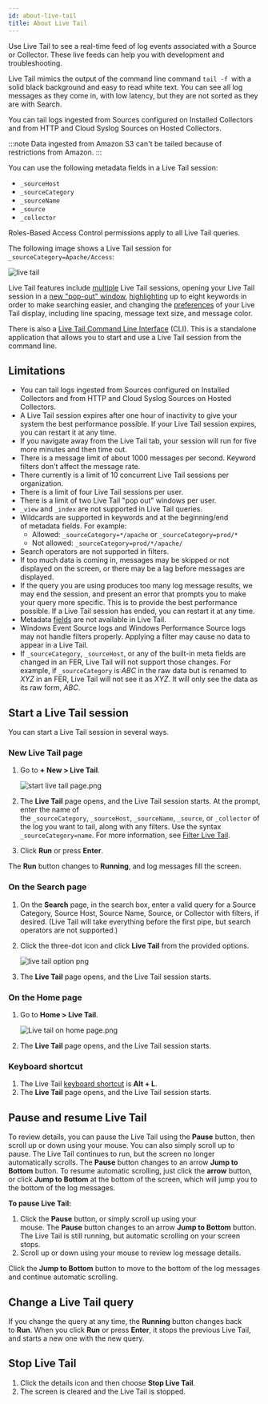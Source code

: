 ```yaml
---
id: about-live-tail
title: About Live Tail
---
```



Use Live Tail to see a real-time feed of log events associated with a Source or Collector. These live feeds can help you with development and troubleshooting.

Live Tail mimics the output of the command line command `tail -f `with a solid black background and easy to read white text. You can see all log messages as they come in, with low latency, but they are not sorted as they are with Search.

You can tail logs ingested from Sources configured on Installed Collectors and from HTTP and Cloud Syslog Sources on Hosted Collectors.

:::note
Data ingested from Amazon S3 can't be tailed because of restrictions from Amazon.
:::

You can use the following metadata fields in a Live Tail session:

* `_sourceHost`
* `_sourceCategory`
* `_sourceName`
* `_source`
* `_collector`

Roles-Based Access Control permissions apply to all Live Tail queries.

The following image shows a Live Tail session for `_sourceCategory=Apache/Access`:

![live tail](/img/search/livetail/About-Live-Tail/LiveTail.png)

Live Tail features include [multiple](multiple-live-tails.md) Live Tail sessions, opening your Live Tail session in a [new "pop-out" window](multiple-live-tails.md), [highlighting](live-tail-highlighting.md) up to eight keywords in order to make searching easier, and changing the [preferences](live-tail-preferences.md) of your Live Tail display, including line spacing, message text size, and message color. 

There is also a [Live Tail Command Line Interface](live-tail-cli.md) (CLI). This is a standalone application that allows you to start and use a Live Tail session from the command line.

## Limitations

* You can tail logs ingested from Sources configured on Installed Collectors and from HTTP and Cloud Syslog Sources on Hosted Collectors.
* A Live Tail session expires after one hour of inactivity to give your system the best performance possible. If your Live Tail session expires, you can restart it at any time.
* If you navigate away from the Live Tail tab, your session will run for five more minutes and then time out.
* There is a message limit of about 1000 messages per second. Keyword filters don't affect the message rate.
* There currently is a limit of 10 concurrent Live Tail sessions per organization.
* There is a limit of four Live Tail sessions per user.
* There is a limit of two Live Tail "pop out" windows per user.
* `_view` and `_index` are not supported in Live Tail queries.
* Wildcards are supported in keywords and at the beginning/end of metadata fields. For example:
    * Allowed: `_sourceCategory=*/apache` or `_sourceCategory=prod/*`
    * Not allowed: `_sourceCategory=prod/*/apache/`
* Search operators are not supported in filters.
* If too much data is coming in, messages may be skipped or not displayed on the screen, or there may be a lag before messages are displayed.
* If the query you are using produces too many log message results, we may end the session, and present an error that prompts you to make your query more specific. This is to provide the best performance possible. If a Live Tail session has ended, you can restart it at any time.
* Metadata [fields](../../manage/fields.md) are not available in Live Tail.
* Windows Event Source logs and Windows Performance Source logs may not handle filters properly. Applying a filter may cause no data to appear in a Live Tail.
* If `_sourceCategory`, `_sourceHost`, or any of the built-in meta fields are changed in an FER, Live Tail will not support those changes. For example, if `_sourceCategory` is *ABC* in the raw data but is renamed to *XYZ* in an FER, Live Tail will not see it as *XYZ*. It will only see the data as its raw form, *ABC*.

## Start a Live Tail session

You can start a Live Tail session in several ways.

### New Live Tail page

1. Go to **+ New \> Live Tail**.  

    ![start live tail page.png](/img/search/livetail/About-Live-Tail/start-live-tail-page.png)

1. The **Live Tail** page opens, and the Live Tail session starts. At the prompt, enter the name of the `_sourceCategory`, `_sourceHost`, `_sourceName`, `_source`, or `_collector` of the log you want to tail, along with any filters. Use the syntax `_sourceCategory=name`. For more information, see [Filter Live Tail](filter-live-tail.md).
1. Click **Run** or press **Enter**.

The **Run** button changes to **Running**, and log messages fill the screen.

### On the Search page

1. On the **Search** page, in the search box, enter a valid query for a Source Category, Source Host, Source Name, Source, or Collector with filters, if desired. (Live Tail will take everything before the first pipe, but search operators are not supported.)
1. Click the three-dot icon and click **Live Tail** from the provided options.    

    ![live tail option png](/img/search/livetail/About-Live-Tail/live-tail-option.png)

1. The **Live Tail** page opens, and the Live Tail session starts.

### On the Home page

1. Go to **Home \> Live Tail**.  

    ![Live tail on home page.png](/img/search/livetail/About-Live-Tail/live-tail-on-home-page.png)

1. The **Live Tail** page opens, and the Live Tail session starts.

### Keyboard shortcut

1. The Live Tail [keyboard shortcut](../../get-started/keyboard-shortcuts.md) is **Alt + L**.
1. The **Live Tail** page opens, and the Live Tail session starts.

## Pause and resume Live Tail

To review details, you can pause the Live Tail using the **Pause** button, then scroll up or down using your mouse. You can also simply scroll up to pause. The Live Tail continues to run, but the screen no longer automatically scrolls. The **Pause** button changes to an arrow **Jump to Bottom** button. To resume automatic scrolling, just click the **arrow** button, or click **Jump to Bottom** at the bottom of the screen, which will jump you to the bottom of the log messages.

**To pause Live Tail:**

1. Click the **Pause** button, or simply scroll up using your mouse. The **Pause** button changes to an arrow **Jump to Bottom** button. The Live Tail is still running, but automatic scrolling on your screen stops.
1. Scroll up or down using your mouse to review log message details.

Click the **Jump to Bottom** button to move to the bottom of the log messages and continue automatic scrolling.

## Change a Live Tail query

If you change the query at any time, the **Running** button changes back to **Run**. When you click **Run** or press **Enter**, it stops the previous Live Tail, and starts a new one with the new query.

## Stop Live Tail

1. Click the details icon and then choose **Stop Live Tail**.
1. The screen is cleared and the Live Tail is stopped.
